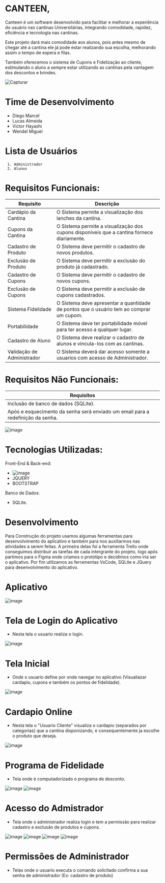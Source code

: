 # CANTEEN,

Canteen é um software desenvolvido para facilitar e melhorar a experiência do usuário nas cantinas Universitárias, integrando comodidade, rapidez, eficiência e tecnologia nas cantinas. 

Este projeto dará mais comodidade aos alunos, pois antes mesmo de chegar até a cantina ele já pode estar realizando sua escolha, melhorando assim o tempo de espera e filas.

Também oferecemos o sistema de Cupons e Fidelização ao cliente, estimulando o aluno a sempre estar utilizando as cantinas pela vantagem dos descontos e brindes. 



![Capturar](https://user-images.githubusercontent.com/73305767/120947565-4d003800-c716-11eb-924e-4903232847ca.PNG)

# Time de Desenvolvimento
- Diego Marcel
- Lucas Almeida
- Victor Hayashi
- Wendel Miguel

# Lista de Usuários

	 1. Administrador
	 2. Alunos


# Requisitos Funcionais:

| Requisito | Descrição |
| ------------ | ------------ |
| Cardápio da Cantina | O Sistema permite a visualização dos lanches da cantina. |
| Cupons da Cantina | O Sistema permite a visualização dos cupons disponíveis que a cantina fornece diariamente. |                   
| Cadastro de Produto | O Sistema deve permitir o cadastro de novos produtos. |
| Exclusão de Produto | O Sistema deve permitir a exclusão do produto já cadastrado. |
| Cadastro de Cupons | O Sistema deve permitir o cadastro de novos cupons. |
| Exclusão de Cupons | O Sistema deve permitir a exclusão de cupons cadastrados. |
| Sistema Fidelidade | O Sistema deve apresentar a quantidade de pontos que o usuário tem ao comprar um cupom. |
| Portabilidade | O Sistema deve ter portabilidade móvel para ter acesso a qualquer lugar. |
| Cadastro de Aluno | O Sistema deve realizar o cadastro de alunos e vincula-los com as cantinas. |
| Validação de Administrador | O Sistema deverá dar acesso somente a usuarios com acesso de Administrador. |

# Requisitos Não Funcionais:

| Requisitos |
| ------------ |
| Inclusão de banco de dados (SQLite). |
| Após e esquecimento da senha será enviado um email para a redefinição da senha. |


![image](https://user-images.githubusercontent.com/62629293/122851910-28938680-d2e6-11eb-98cd-97e532fb679c.png)

# Tecnologias Utilizadas:

Front-End & Back-end:

- ![image](https://user-images.githubusercontent.com/62629293/122856071-8b881c00-d2ec-11eb-94ae-4746f53bd7dc.png)
- JQUERY
- BOOTSTRAP

Banco de Dados:
- SQLite.

# Desenvolvimento

Para Construção do projeto usamos algumas ferramentas para desenvolvimento do aplicativo e também para nos auxiliarmos nas atividades a serem feitas. A primeira delas foi a ferramenta Trello onde conseguimos distribuir as tarefas de cada intergrante do projeto, logo após partimos para o Figma onde criamos o protótipo e decidimos como iria ser o aplicativo. Por fim utilizamos as ferramentas  VsCode, SQLite e JQuery para desenvolvimento do aplicativo.

# Aplicativo

![image](https://user-images.githubusercontent.com/62629293/122855704-fedd5e00-d2eb-11eb-9e51-b01e6da4f113.png)

# Tela de Login do Aplicativo
- Nesta tela o usuario realiza o login.

![image](https://user-images.githubusercontent.com/62629293/122855486-b1f98780-d2eb-11eb-8e18-4d6934323e9f.png)

# Tela Inicial
- Onde o usuario define por onde navegar no aplicativo (Visualiazar cardapio, cupons e também os pontos de fidelidade).

![image](https://user-images.githubusercontent.com/49460098/122842484-de090e80-d2d3-11eb-8694-dd072b837f9e.png)

# Cardapio Online
- Nesta tela o "Usuario Cliente" visualiza o cardapio (separados por categorias) que a cantina disponizando, e consequentemente ja escolhe o produto que deseja.

![image](https://user-images.githubusercontent.com/49460098/122843130-1bba6700-d2d5-11eb-8500-15f681a77196.png)

# Programa de Fidelidade
- Tela onde é computadorizado o programa de desconto.

![image](https://user-images.githubusercontent.com/62629293/122854762-9772de80-d2ea-11eb-8f52-2351970cd6d2.png)
![image](https://user-images.githubusercontent.com/62629293/122854635-62ff2280-d2ea-11eb-9fb4-34fce9e18c79.png)

# Acesso do Admistrador
- Tela onde o administrador realiza login e tem a permissão para realizar cadastro e exclusão de produtos e cupons.

![image](https://user-images.githubusercontent.com/62629293/122855014-f0427700-d2ea-11eb-90eb-7ba4ac93ee4f.png)
![image](https://user-images.githubusercontent.com/62629293/122855046-ff292980-d2ea-11eb-885f-bb76a8891022.png)
![image](https://user-images.githubusercontent.com/62629293/122855067-06e8ce00-d2eb-11eb-85c5-5abc47239278.png)
![image](https://user-images.githubusercontent.com/62629293/122855080-0f410900-d2eb-11eb-99b4-c902814be160.png)


# Permissões de Administrador
- Telas onde o usuario executa o comando solicitado confirma a sua senha de administrador (Ex: cadastro de produto)
